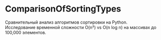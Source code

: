 # ComparisonOfSortingTypes
 Сравнительный анализ алгоритмов сортировки на Python. Исследование временной сложности O(n²) vs O(n log n) на массивах до 100,000 элементов.
